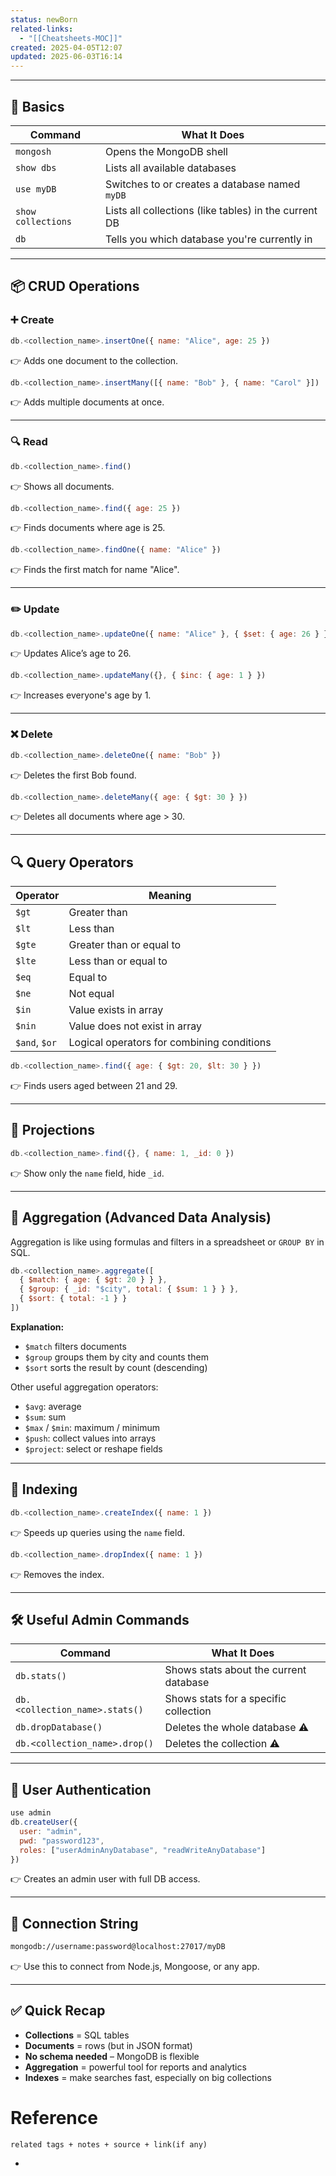 ```yaml
---
status: newBorn
related-links:
  - "[[Cheatsheets-MOC]]"
created: 2025-04-05T12:07
updated: 2025-06-03T16:14
---
```

---

## 🧱 Basics

| Command | What It Does |
|--------|-----------------------------|
| `mongosh` | Opens the MongoDB shell |
| `show dbs` | Lists all available databases |
| `use myDB` | Switches to or creates a database named `myDB` |
| `show collections` | Lists all collections (like tables) in the current DB |
| `db` | Tells you which database you're currently in |

---

## 📦 CRUD Operations

### ➕ Create

```js
db.<collection_name>.insertOne({ name: "Alice", age: 25 })
```
👉 Adds one document to the collection.

```js
db.<collection_name>.insertMany([{ name: "Bob" }, { name: "Carol" }])
```
👉 Adds multiple documents at once.

---

### 🔍 Read

```js
db.<collection_name>.find()
```
👉 Shows all documents.

```js
db.<collection_name>.find({ age: 25 })
```
👉 Finds documents where age is 25.

```js
db.<collection_name>.findOne({ name: "Alice" })
```
👉 Finds the first match for name "Alice".

---

### ✏️ Update

```js
db.<collection_name>.updateOne({ name: "Alice" }, { $set: { age: 26 } })
```
👉 Updates Alice’s age to 26.

```js
db.<collection_name>.updateMany({}, { $inc: { age: 1 } })
```
👉 Increases everyone's age by 1.

---

### ❌ Delete

```js
db.<collection_name>.deleteOne({ name: "Bob" })
```
👉 Deletes the first Bob found.

```js
db.<collection_name>.deleteMany({ age: { $gt: 30 } })
```
👉 Deletes all documents where age > 30.

---

## 🔍 Query Operators

| Operator | Meaning |
|----------|---------|
| `$gt` | Greater than |
| `$lt` | Less than |
| `$gte` | Greater than or equal to |
| `$lte` | Less than or equal to |
| `$eq` | Equal to |
| `$ne` | Not equal |
| `$in` | Value exists in array |
| `$nin` | Value does not exist in array |
| `$and`, `$or` | Logical operators for combining conditions |

```js
db.<collection_name>.find({ age: { $gt: 20, $lt: 30 } })
```
👉 Finds users aged between 21 and 29.

---

## 🔧 Projections

```js
db.<collection_name>.find({}, { name: 1, _id: 0 })
```
👉 Show only the `name` field, hide `_id`.

---

## 🎯 Aggregation (Advanced Data Analysis)

Aggregation is like using formulas and filters in a spreadsheet or `GROUP BY` in SQL.

```js
db.<collection_name>.aggregate([
  { $match: { age: { $gt: 20 } } },
  { $group: { _id: "$city", total: { $sum: 1 } } },
  { $sort: { total: -1 } }
])
```

**Explanation:**
- `$match` filters documents
- `$group` groups them by city and counts them
- `$sort` sorts the result by count (descending)

Other useful aggregation operators:
- `$avg`: average
- `$sum`: sum
- `$max` / `$min`: maximum / minimum
- `$push`: collect values into arrays
- `$project`: select or reshape fields

---

## 🏃 Indexing

```js
db.<collection_name>.createIndex({ name: 1 })
```
👉 Speeds up queries using the `name` field.

```js
db.<collection_name>.dropIndex({ name: 1 })
```
👉 Removes the index.

---

## 🛠️ Useful Admin Commands

| Command | What It Does |
|---------|-------------------------|
| `db.stats()` | Shows stats about the current database |
| `db.<collection_name>.stats()` | Shows stats for a specific collection |
| `db.dropDatabase()` | Deletes the whole database ⚠️ |
| `db.<collection_name>.drop()` | Deletes the collection ⚠️ |

---

## 🔐 User Authentication

```js
use admin
db.createUser({
  user: "admin",
  pwd: "password123",
  roles: ["userAdminAnyDatabase", "readWriteAnyDatabase"]
})
```
👉 Creates an admin user with full DB access.

---

## 🔗 Connection String

```bash
mongodb://username:password@localhost:27017/myDB
```
👉 Use this to connect from Node.js, Mongoose, or any app.

---

## ✅ Quick Recap

- **Collections** = SQL tables  
- **Documents** = rows (but in JSON format)  
- **No schema needed** – MongoDB is flexible  
- **Aggregation** = powerful tool for reports and analytics  
- **Indexes** = make searches fast, especially on big collections  



# Reference
`related tags + notes + source + link(if any)`
 

- 